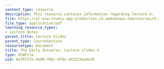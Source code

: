 ```yaml
---
content_type: resource
description: This resource contains information regarding lecture 4.
file: https://ol-ocw-studio-app-production.s3.amazonaws.com/courses/8-286-the-early-universe-fall-2013/0efbf1fe4a90766cdfdad43223aabe25_MIT8_286F13_lec04.pdf
file_type: application/pdf
learning_resource_types:
- Lecture Notes
parent_title: Lecture Slides
parent_type: CourseSection
resourcetype: Document
title: The Early Universe, Lecture slides 4
type: OCWFile
uid: 0efbf1fe-4a90-766c-dfda-d43223aabe25
---
```

